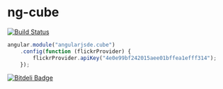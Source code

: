 ng-cube
======
[![Build Status](https://travis-ci.org/angularjs-de/ng-cube.png)](https://travis-ci.org/angularjs-de/ng-cube)


```js
angular.module("angularjsde.cube")
    .config(function (flickrProvider) {
        flickrProvider.apiKey("4e0e99bf242015aee01bffea1efff314");
    });
```


[![Bitdeli Badge](https://d2weczhvl823v0.cloudfront.net/angularjs-de/jm0314/trend.png)](https://bitdeli.com/free "Bitdeli Badge")

